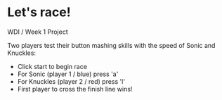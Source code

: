# Let's race!
WDI / Week 1 Project

Two players test their button mashing skills with the speed of Sonic and Knuckles:
  - Click start to begin race
  - For Sonic (player 1 / blue) press 'a'
  - For Knuckles (player 2 / red) press 'l'
  - First player to cross the finish line wins!
